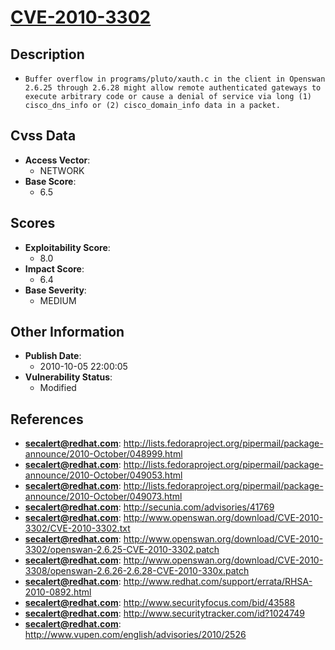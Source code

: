
# [CVE-2010-3302](https://cve.mitre.org/cgi-bin/cvename.cgi?name=CVE-2010-3302)

## Description

- `Buffer overflow in programs/pluto/xauth.c in the client in Openswan 2.6.25 through 2.6.28 might allow remote authenticated gateways to execute arbitrary code or cause a denial of service via long (1) cisco_dns_info or (2) cisco_domain_info data in a packet.`

## Cvss Data

- **Access Vector**:
  - NETWORK
- **Base Score**:
  - 6.5

## Scores

- **Exploitability Score**:
  - 8.0
- **Impact Score**:
  - 6.4
- **Base Severity**:
  - MEDIUM

## Other Information

- **Publish Date**:
  - 2010-10-05 22:00:05
- **Vulnerability Status**:
  - Modified

## References

- **secalert@redhat.com**: http://lists.fedoraproject.org/pipermail/package-announce/2010-October/048999.html
- **secalert@redhat.com**: http://lists.fedoraproject.org/pipermail/package-announce/2010-October/049053.html
- **secalert@redhat.com**: http://lists.fedoraproject.org/pipermail/package-announce/2010-October/049073.html
- **secalert@redhat.com**: http://secunia.com/advisories/41769
- **secalert@redhat.com**: http://www.openswan.org/download/CVE-2010-3302/CVE-2010-3302.txt
- **secalert@redhat.com**: http://www.openswan.org/download/CVE-2010-3302/openswan-2.6.25-CVE-2010-3302.patch
- **secalert@redhat.com**: http://www.openswan.org/download/CVE-2010-3308/openswan-2.6.26-2.6.28-CVE-2010-330x.patch
- **secalert@redhat.com**: http://www.redhat.com/support/errata/RHSA-2010-0892.html
- **secalert@redhat.com**: http://www.securityfocus.com/bid/43588
- **secalert@redhat.com**: http://www.securitytracker.com/id?1024749
- **secalert@redhat.com**: http://www.vupen.com/english/advisories/2010/2526
